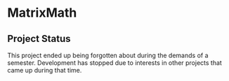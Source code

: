 # MatrixMath
<h2>Project Status</h2>

This project ended up being forgotten about during the demands of a semester. Development has stopped due to 
interests in other projects that came up during that time. 
